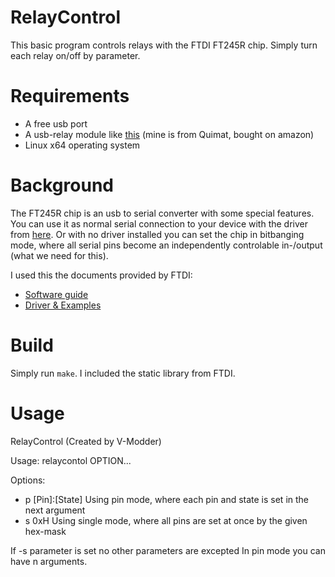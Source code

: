 # RelayControl

This basic program controls relays with the FTDI FT245R chip.
Simply turn each relay on/off by parameter.

# Requirements
- A free usb port
- A usb-relay module like [this](https://images-na.ssl-images-amazon.com/images/I/71XYWP4-5dL._SL1500_.jpg) (mine is from Quimat, bought on amazon)
- Linux x64 operating system

# Background

The FT245R chip is an usb to serial converter with some special features.
You can use it as normal serial connection to your device with the driver from [here](http://www.ftdichip.com/FTSupport.htm).
Or with no driver installed you can set the chip in bitbanging mode, where all serial pins become an independently controlable 
in-/output (what we need for this).

I used this the documents provided by FTDI:
- [Software guide](http://www.ftdichip.com/Support/Documents/ProgramGuides/D2XX_Programmer%27s_Guide(FT_000071).pdf)
- [Driver & Examples](http://www.ftdichip.com/Drivers/D2XX/Linux/libftd2xx-x86_64-1.4.6.tgz)

# Build

Simply run `make`. I included the static library from FTDI.

# Usage

RelayControl       (Created by V-Modder)

Usage:	relaycontol OPTION...

Options:
+ p [Pin]:[State]	Using pin mode, where each pin and state is set in the next argument
+ s 0xH			Using single mode, where all pins are set at once by the given hex-mask


If -s parameter is set no other parameters are excepted
In pin mode you can have n arguments.
